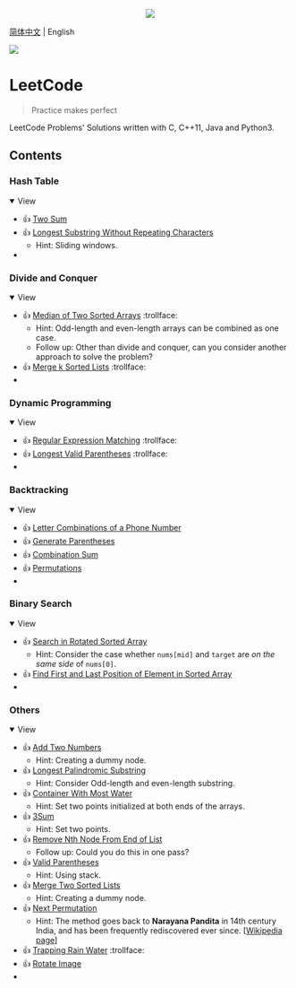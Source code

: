 <p align="center"><img src="https://leetcode.com/static/images/LeetCode_Sharing.png"></p>

[简体中文](README.md) | English

![](https://img.shields.io/badge/license-MIT-000000.svg?style=flat)

LeetCode
========
> Practice makes perfect

LeetCode Problems' Solutions written with C, C++11, Java and Python3.

## Contents
### Hash Table
<details open>
<summary>View</summary>

* :+1: [Two Sum](Python3/0001._Two_Sum.py)
* :+1: [Longest Substring Without Repeating Characters](Python3/0003._Longest_Substring_Without_Repeating_Characters.py)
    - Hint: Sliding windows.
* []()

</details>

### Divide and Conquer
<details open>
<summary>View</summary>

* :+1: [Median of Two Sorted Arrays](Python3/0004._Median_of_Two_Sorted_Arrays.py) :trollface:
    - Hint: Odd-length and even-length arrays can be combined as one case.
    - Follow up: Other than divide and conquer, can you consider another approach to solve the problem?
* :+1: [Merge k Sorted Lists](Python3/0023._Merge_k_Sorted_Lists.py) :trollface:
* []()

</details>

### Dynamic Programming
<details open>
<summary>View</summary>

* :+1: [Regular Expression Matching](Python3/0010._Regular_Expression_Matching.py) :trollface:
* :+1: [Longest Valid Parentheses](Python3/0032._Longest_Valid_Parentheses.py) :trollface:
* []()

</details>

### Backtracking
<details open>
<summary>View</summary>

* :+1: [Letter Combinations of a Phone Number](Python3/0017._Letter_Combinations_of_a_Phone_Number.py)
* :+1: [Generate Parentheses](Python3/0022._Generate_Parentheses.py)
* :+1: [Combination Sum](Python3/0039._Combination_Sum.py)
* :+1: [Permutations](Python3/0046._Permutations.py)
* []()

</details>

### Binary Search
<details open>
<summary>View</summary>

* :+1: [Search in Rotated Sorted Array](Python3/0033._Search_in_Rotated_Sorted_Array.py)
    - Hint: Consider the case whether `nums[mid]` and `target` are *on the same side* of `nums[0]`.
* :+1: [Find First and Last Position of Element in Sorted Array](Python3/0034._Find_First_and_Last_Position_of_Element_in_Sorted_Array.py)
* []()

</details>

### Others
<details open>
<summary>View</summary>

* :+1: [Add Two Numbers](Python3/0002._Add_Two_Numbers.py)
    - Hint: Creating a dummy node.
* :+1: [Longest Palindromic Substring](Python3/0005._Longest_Palindromic_Substring.py)
    - Hint: Consider Odd-length and even-length substring.
* :+1: [Container With Most Water](Python3/0011._Container_With_Most_Water.py)
    - Hint: Set two points initialized at both ends of the arrays.
* :+1: [3Sum](Python3/0015._3Sum.py)
    - Hint: Set two points.
* :+1: [Remove Nth Node From End of List](Python3/0019._Remove_Nth_Node_From_End_of_List.py)
    - Follow up: Could you do this in one pass?
* :+1: [Valid Parentheses](Python3/0020._Valid_Parentheses.py)
    - Hint: Using stack.
* :+1: [Merge Two Sorted Lists](Python3/0021._Merge_Two_Sorted_Lists.py)
    - Hint: Creating a dummy node.
* :+1: [Next Permutation](Python3/0031._Next_Permutation.py)
    - Hint: The method goes back to **Narayana Pandita** in 14th century India, and has been frequently rediscovered ever since. [[Wikipedia page](https://en.wikipedia.org/wiki/Permutation#Generation_in_lexicographic_order)]
* :+1: [Trapping Rain Water](Python3/0042._Trapping_Rain_Water.py) :trollface:
* :+1: [Rotate Image](Python3/0048._Rotate_Image.py)
* []()

</details>